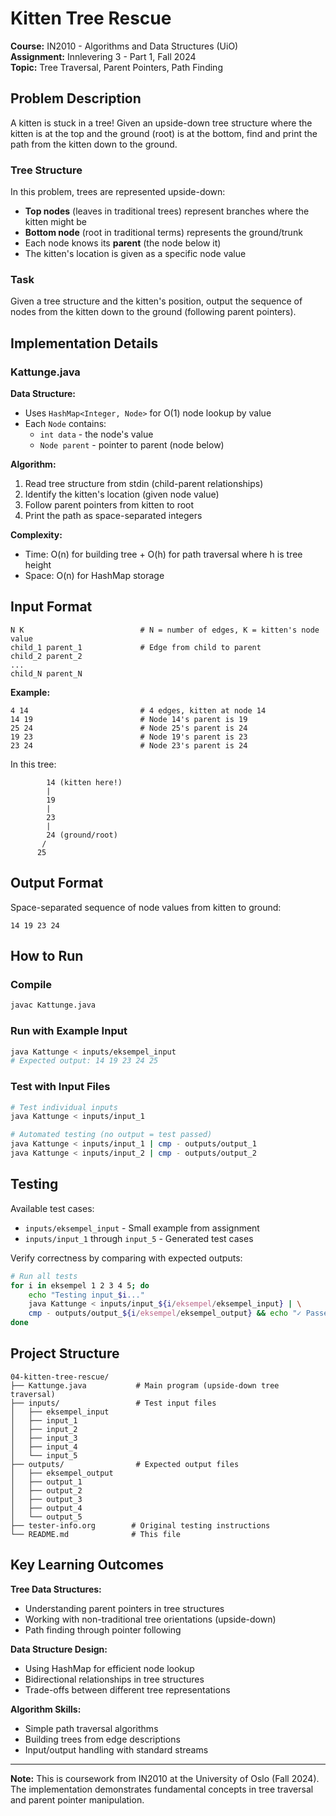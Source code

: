 # Kitten Tree Rescue

**Course:** IN2010 - Algorithms and Data Structures (UiO)  
**Assignment:** Innlevering 3 - Part 1, Fall 2024  
**Topic:** Tree Traversal, Parent Pointers, Path Finding

## Problem Description

A kitten is stuck in a tree! Given an upside-down tree structure where the kitten is at the top and the ground (root) is at the bottom, find and print the path from the kitten down to the ground.

### Tree Structure

In this problem, trees are represented upside-down:
- **Top nodes** (leaves in traditional trees) represent branches where the kitten might be
- **Bottom node** (root in traditional terms) represents the ground/trunk
- Each node knows its **parent** (the node below it)
- The kitten's location is given as a specific node value

### Task

Given a tree structure and the kitten's position, output the sequence of nodes from the kitten down to the ground (following parent pointers).

## Implementation Details

### Kattunge.java

**Data Structure:**
- Uses `HashMap<Integer, Node>` for O(1) node lookup by value
- Each `Node` contains:
  - `int data` - the node's value
  - `Node parent` - pointer to parent (node below)
  
**Algorithm:**
1. Read tree structure from stdin (child-parent relationships)
2. Identify the kitten's location (given node value)
3. Follow parent pointers from kitten to root
4. Print the path as space-separated integers

**Complexity:**
- Time: O(n) for building tree + O(h) for path traversal where h is tree height
- Space: O(n) for HashMap storage

## Input Format

```
N K                          # N = number of edges, K = kitten's node value
child_1 parent_1             # Edge from child to parent
child_2 parent_2
...
child_N parent_N
```

**Example:**
```
4 14                         # 4 edges, kitten at node 14
14 19                        # Node 14's parent is 19
25 24                        # Node 25's parent is 24
19 23                        # Node 19's parent is 23
23 24                        # Node 23's parent is 24
```

In this tree:
```
        14 (kitten here!)
        |
        19
        |
        23
        |
        24 (ground/root)
       /
      25
```

## Output Format

Space-separated sequence of node values from kitten to ground:

```
14 19 23 24
```

## How to Run

### Compile
```bash
javac Kattunge.java
```

### Run with Example Input
```bash
java Kattunge < inputs/eksempel_input
# Expected output: 14 19 23 24 25
```

### Test with Input Files
```bash
# Test individual inputs
java Kattunge < inputs/input_1

# Automated testing (no output = test passed)
java Kattunge < inputs/input_1 | cmp - outputs/output_1
java Kattunge < inputs/input_2 | cmp - outputs/output_2
```

## Testing

Available test cases:
- `inputs/eksempel_input` - Small example from assignment
- `inputs/input_1` through `input_5` - Generated test cases

Verify correctness by comparing with expected outputs:

```bash
# Run all tests
for i in eksempel 1 2 3 4 5; do
    echo "Testing input_$i..."
    java Kattunge < inputs/input_${i/eksempel/eksempel_input} | \
    cmp - outputs/output_${i/eksempel/eksempel_output} && echo "✓ Passed"
done
```

## Project Structure

```
04-kitten-tree-rescue/
├── Kattunge.java           # Main program (upside-down tree traversal)
├── inputs/                 # Test input files
│   ├── eksempel_input
│   ├── input_1
│   ├── input_2
│   ├── input_3
│   ├── input_4
│   └── input_5
├── outputs/                # Expected output files
│   ├── eksempel_output
│   ├── output_1
│   ├── output_2
│   ├── output_3
│   ├── output_4
│   └── output_5
├── tester-info.org        # Original testing instructions
└── README.md              # This file
```

## Key Learning Outcomes

**Tree Data Structures:**
- Understanding parent pointers in tree structures
- Working with non-traditional tree orientations (upside-down)
- Path finding through pointer following

**Data Structure Design:**
- Using HashMap for efficient node lookup
- Bidirectional relationships in tree structures
- Trade-offs between different tree representations

**Algorithm Skills:**
- Simple path traversal algorithms
- Building trees from edge descriptions
- Input/output handling with standard streams

---

**Note:** This is coursework from IN2010 at the University of Oslo (Fall 2024). The implementation demonstrates fundamental concepts in tree traversal and parent pointer manipulation.
